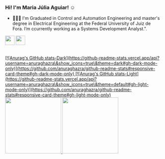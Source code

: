  ### Hi! I'm Maria Júlia Aguiar! ☺


- 👩🏻‍💻 I'm Graduated in Control and Automation Engineering and master's degree in Electrical Engineering at the Federal University of Juiz de Fora.   I’m ccurrently working as a Systems Development Analyst.".

<div> 

   <a href="https://www.linkedin.com/in/mariajuliarosaaguiar/" target="_blank"><img height="30" src="https://img.shields.io/badge/-LinkedIn-%230077B5?style=for-the-badge&logo=linkedin&logoColor=white" target="_blank"></a> 
 	<a href = "mailto:juliarosaguiar@gmail.com"><img height="30" src="https://img.shields.io/badge/-juliarosaguiar@gmail.com-c14438?style=flat-square&logo=Gmail&logoColor=white&link=mailto:juliarosaguiar@gmail.com)" target="_blank"></a>

 
 
 
</div>

##

</div>
  <a href="https://github.com/MariaJuliaAguiar">
 [![Anurag's GitHub stats-Dark](https://github-readme-stats.vercel.app/api?username=anuraghazra\&show_icons=true\&theme=dark#gh-dark-mode-only)](https://github.com/anuraghazra/github-readme-stats#responsive-card-theme#gh-dark-mode-only)
[![Anurag's GitHub stats-Light](https://github-readme-stats.vercel.app/api?username=anuraghazra\&show_icons=true\&theme=default#gh-light-mode-only)](https://github.com/anuraghazra/github-readme-stats#responsive-card-theme#gh-light-mode-only)

  <img height="180em" src="https://github-readme-stats.vercel.app/api?username=MariaJuliaAguiar&show_icons=true&theme=dracula&include_all_commits=true&count_private=true"/>
  <img height="180em" src="https://github-readme-stats.vercel.app/api/top-langs/?username=MariaJuliaAguiar&layout=compact&langs_count=7&theme=dracula"/>

</div>
